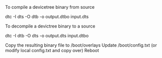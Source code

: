 To compile a devicetree binary from source

  dtc -I dts -O dtb -o output.dtbo input.dts

To decompile a devictree binary to a source

  dtc -I dtb -O dts -o output.dts input.dtbo

Copy the resulting binary file to /boot/overlays 
Update /boot/config.txt (or modify local config.txt and copy over)
Reboot
